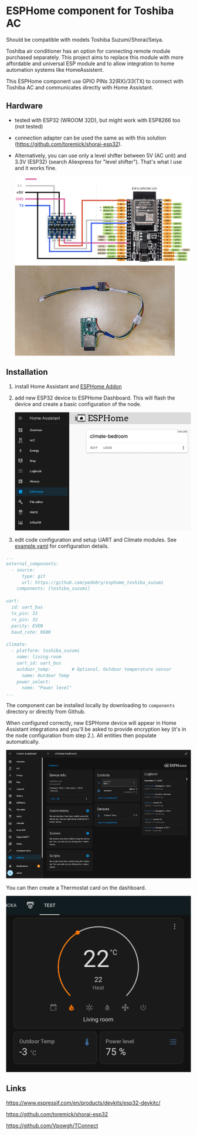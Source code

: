# ESPHome component for Toshiba AC

Should be compatible with models Toshiba Suzumi/Shorai/Seiya.

Toshiba air conditioner has an option for connecting remote module purchased separately. This project aims to replace this module with more affordable and universal ESP module and to allow integration to home automation systems like HomeAssistent.

This ESPHome component use GPIO PINs 32(RX)/33(TX) to connect with Toshiba AC and communicates directly with Home Assistant.

## Hardware

* tested with ESP32 (WROOM 32D), but might work with ESP8266 too (not tested)
* connection adapter can be used the same as with this solution (https://github.com/toremick/shorai-esp32).
* Alternatively, you can use only a level shifter between 5V (AC unit) and 3.3V (ESP32) (search Aliexpress for "level shifter"). That's what I use and it works fine.

   ![schema](/images/schema.jpg)
   ![schema](/images/adapter.jpg)

## Installation

1. install Home Assistant and [ESPHome Addon](https://esphome.io/guides/getting_started_hassio.html)

2. add new ESP32 device to ESPHome Dashboard. This will flash the device and create a basic configuration of the node.

   ![ESPHome entity](/images/HA_ESPHome.png)

3. edit code configuration and setup UART and Climate modules. See [example.yaml](https://github.com/pedobry/esphome_toshiba_suzumi/blob/main/example.yaml) for configuration details.

```yaml
...
external_components:
  - source: 
      type: git
      url: https://github.com/pedobry/esphome_toshiba_suzumi
    components: [toshiba_suzumi]

uart:
  id: uart_bus
  tx_pin: 33
  rx_pin: 32
  parity: EVEN
  baud_rate: 9600

climate:
  - platform: toshiba_suzumi
    name: living-room
    uart_id: uart_bus
    outdoor_temp:        # Optional. Outdoor temperature sensor
      name: Outdoor Temp
    power_select:
      name: "Power level"
...
```

The component can be installed locally by downloading to `components` directory or directly from Github.

When configured correctly, new ESPHome device will appear in Home Assistant integrations and you'll be asked to provide encryption key (it's in the node configuration from step 2.). All entities then populate automatically.

![HomeAssistant ESPHome entity](/images/HA_entity.png)

You can then create a Thermostat card on the dashboard.

![HomeAssistant card](/images/HA_card.png)

## Links
https://www.espressif.com/en/products/devkits/esp32-devkitc/

https://github.com/toremick/shorai-esp32

https://github.com/Vpowgh/TConnect

